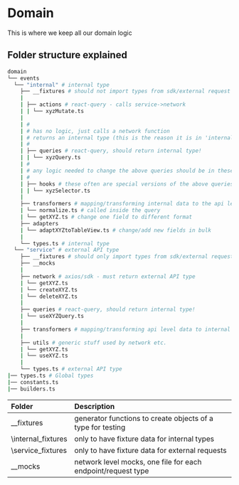 # Domain

This is where we keep all our domain logic

## Folder structure explained

```bash
domain
└── events
  └── "internal" # internal type
    ├── __fixtures # should not import types from sdk/external request - only for transofmred internal
    |
    | ├── actions # react-query - calls service->network
    | | └── xyzMutate.ts
    |
    | #
    | # has no logic, just calls a network function
    | # returns an internal type (this is the reason it is in 'internal' not 'service')
    | #
    | ├── queries # react-query, should return internal type!
    | | └── xyzQuery.ts
    | #
    | # any logic needed to change the above queries should be in these hooks
    | #
    | ├── hooks # these often are special versions of the above queries
    | | └── xyzSelector.ts
    |
    ├── transformers # mapping/transforming internal data to the api level
    | └── normalize.ts # called inside the query
    | └── getXYZ.ts # change one field to different format
    ├── adapters
    | └── adaptXYZtoTableView.ts # change/add new fields in bulk
    |
    └── types.ts # internal type
  └── "service" # external API type
    ├── __fixtures # should only import types from sdk/external request
    ├── __mocks
    |
    ├── network # axios/sdk - must return external API type
    | └── getXYZ.ts
    | └── createXYZ.ts
    | └── deleteXYZ.ts
    |
    ├── queries # react-query, should return internal type!
    | └── useXYZQuery.ts
    |
    ├── transformers # mapping/transforming api level data to internal data (e.g., store) -- utilize the internal types for this!
    |
    ├── utils # generic stuff used by network etc.
    | └── getXYZ.ts
    | └── useXYZ.ts
    |
    └── types.ts # external API type
|── types.ts # Global types
|── constants.ts
|── builders.ts

```

| Folder             | Description                                                  |
| :----------------- | :----------------------------------------------------------- |
| \_\_fixtures       | generator functions to create objects of a type for testing  |
| \internal_fixtures | only to have fixture data for internal types                 |
| \service_fixtures  | only to have fixture data for external requests              |
| \_\_mocks          | network level mocks, one file for each endpoint/request type |
